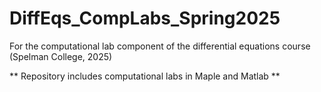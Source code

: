 # DiffEqs_CompLabs_Spring2025
For the computational lab component of the differential equations course (Spelman College, 2025)

** Repository includes computational labs in Maple and Matlab ** 

